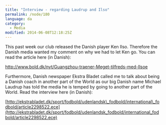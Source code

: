 ```yaml
---
title: "Interview - regarding Laudrup and Ilso"
permalink: /node/180
language: da
category:
  - Media
modified: 2014-06-08T12:18:25Z
---
```


This past week our club released the Danish player Ken Ilso. Therefore the Danish media wanted my comment on why we had to let Ken go. You can read the article here (in Danish):

<http://www.bold.dk/nyt/Guangzhou-traener-Meget-tilfreds-med-Ilsoe>

Furthermore, Danish newspaper Ekstra Bladet called me to talk about being a Danish coach in another part of the World as our big Danish name Michael Laudrup has told the media he is temped by going to another part of the World. Read the interview here (in Danish):

[http://ekstrabladet.dk/sport/fodbold/udenlandsk\_fodbold/international\_fodbold/article2298522.ece](http://ekstrabladet.dk/sport/fodbold/udenlandsk_fodbold/international_fodbold/article2298522.ece)
